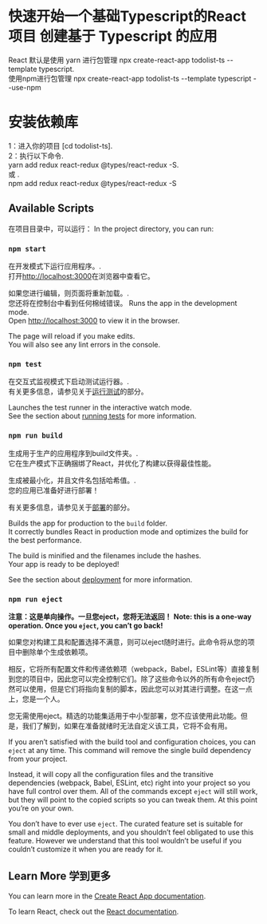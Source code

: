 # 快速开始一个基础Typescript的React项目 创建基于 Typescript 的应用

  React 默认是使用 yarn 进行包管理   npx create-react-app todolist-ts --template typescript.\
  使用npm进行包管理 npx create-react-app todolist-ts --template typescript --use-npm

# 安装依赖库 
1：进入你的项目 [cd todolist-ts].\
2：执行以下命令.\
    yarn add redux react-redux @types/react-redux -S.\
    或 .\
    npm add redux react-redux @types/react-redux -S

## Available Scripts 

在项目目录中，可以运行：
In the project directory, you can run: 

### `npm start`
在开发模式下运行应用程序。.\
打开[http://localhost:3000](http://localhost:3000)在浏览器中查看它。

如果您进行编辑，则页面将重新加载。.\
您还将在控制台中看到任何棉绒错误。
Runs the app in the development mode.\
Open [http://localhost:3000](http://localhost:3000) to view it in the browser.

The page will reload if you make edits.\
You will also see any lint errors in the console.

### `npm test`

在交互式监视模式下启动测试运行器。.\
有关更多信息，请参见关于[运行测试](https://facebook.github.io/create-react-app/docs/running-tests)的部分。

Launches the test runner in the interactive watch mode.\
See the section about [running tests](https://facebook.github.io/create-react-app/docs/running-tests) for more information.

### `npm run build`

生成用于生产的应用程序到build文件夹。.\
它在生产模式下正确捆绑了React，并优化了构建以获得最佳性能。

生成被最小化，并且文件名包括哈希值。.\
您的应用已准备好进行部署！

有关更多信息，请参见关于[部署](https://facebook.github.io/create-react-app/docs/deployment)的部分。

Builds the app for production to the `build` folder.\
It correctly bundles React in production mode and optimizes the build for the best performance.

The build is minified and the filenames include the hashes.\
Your app is ready to be deployed!

See the section about [deployment](https://facebook.github.io/create-react-app/docs/deployment) for more information.

### `npm run eject`

**注意：这是单向操作。一旦您eject，您将无法返回！**
**Note: this is a one-way operation. Once you `eject`, you can’t go back!**

如果您对构建工具和配置选择不满意，则可以eject随时进行。此命令将从您的项目中删除单个生成依赖项。

相反，它将所有配置文件和传递依赖项（webpack，Babel，ESLint等）直接复制到您的项目中，因此您可以完全控制它们。除了这些命令以外的所有命令eject仍然可以使用，但是它们将指向复制的脚本，因此您可以对其进行调整。在这一点上，您是一个人。

您无需使用eject。精选的功能集适用于中小型部署，您不应该使用此功能。但是，我们了解到，如果在准备就绪时无法自定义该工具，它将不会有用。

If you aren’t satisfied with the build tool and configuration choices, you can `eject` at any time. This command will remove the single build dependency from your project.

Instead, it will copy all the configuration files and the transitive dependencies (webpack, Babel, ESLint, etc) right into your project so you have full control over them. All of the commands except `eject` will still work, but they will point to the copied scripts so you can tweak them. At this point you’re on your own.

You don’t have to ever use `eject`. The curated feature set is suitable for small and middle deployments, and you shouldn’t feel obligated to use this feature. However we understand that this tool wouldn’t be useful if you couldn’t customize it when you are ready for it.

## Learn More 学到更多

You can learn more in the [Create React App documentation](https://facebook.github.io/create-react-app/docs/getting-started).

To learn React, check out the [React documentation](https://reactjs.org/).
